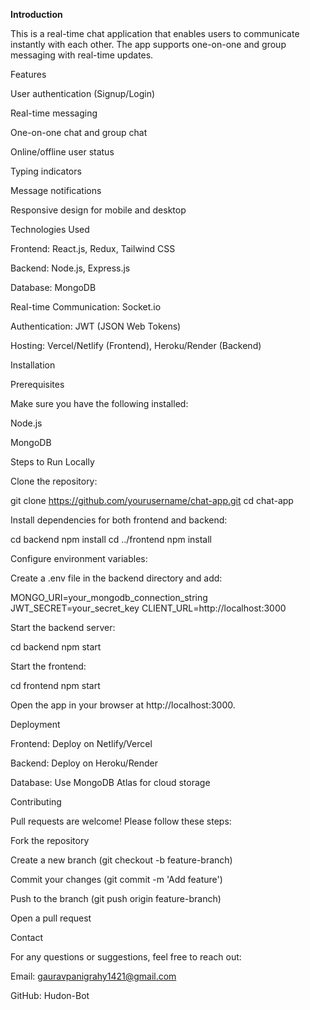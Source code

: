 **Introduction**

This is a real-time chat application that enables users to communicate instantly with each other. The app supports one-on-one and group messaging with real-time updates.

Features

User authentication (Signup/Login)

Real-time messaging

One-on-one chat and group chat

Online/offline user status

Typing indicators

Message notifications

Responsive design for mobile and desktop

Technologies Used

Frontend: React.js, Redux, Tailwind CSS

Backend: Node.js, Express.js

Database: MongoDB

Real-time Communication: Socket.io

Authentication: JWT (JSON Web Tokens)

Hosting: Vercel/Netlify (Frontend), Heroku/Render (Backend)

Installation

Prerequisites

Make sure you have the following installed:

Node.js

MongoDB

Steps to Run Locally

Clone the repository:

git clone https://github.com/yourusername/chat-app.git
cd chat-app

Install dependencies for both frontend and backend:

cd backend
npm install
cd ../frontend
npm install

Configure environment variables:

Create a .env file in the backend directory and add:

MONGO_URI=your_mongodb_connection_string
JWT_SECRET=your_secret_key
CLIENT_URL=http://localhost:3000

Start the backend server:

cd backend
npm start

Start the frontend:

cd frontend
npm start

Open the app in your browser at http://localhost:3000.

Deployment

Frontend: Deploy on Netlify/Vercel

Backend: Deploy on Heroku/Render

Database: Use MongoDB Atlas for cloud storage

Contributing

Pull requests are welcome! Please follow these steps:

Fork the repository

Create a new branch (git checkout -b feature-branch)

Commit your changes (git commit -m 'Add feature')

Push to the branch (git push origin feature-branch)

Open a pull request


Contact

For any questions or suggestions, feel free to reach out:

Email: gauravpanigrahy1421@gmail.com

GitHub: Hudon-Bot

